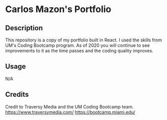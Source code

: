 # Carlos Mazon's Portfolio

## Description 

This repository is a copy of my portfolio built in React. I used the skills from UM's Coding Bootcamp program. As of 2020 you will continue to see improvements to it as the time passes and the coding quality improves.

## Usage 

N/A


## Credits

Credit to Traversy Media and the UM Coding Bootcamp team.
https://www.traversymedia.com/
https://bootcamp.miami.edu/

